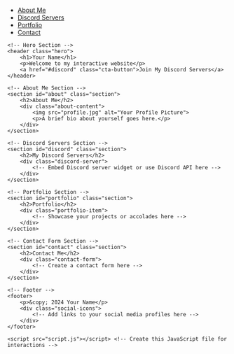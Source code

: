 <!DOCTYPE html>
<html lang="en">
<head>
    <meta charset="UTF-8">
    <meta name="viewport" content="width=device-width, initial-scale=1.0">
    <title>Your Interactive Website</title>
    <link rel="stylesheet" href="styles.css"> <!-- Create this CSS file -->
</head>
<body>
    <!-- Navigation Bar -->
    <nav>
        <ul>
            <li><a href="#about">About Me</a></li>
            <li><a href="#discord">Discord Servers</a></li>
            <li><a href="#portfolio">Portfolio</a></li>
            <li><a href="#contact">Contact</a></li>
        </ul>
    </nav>

    <!-- Hero Section -->
    <header class="hero">
        <h1>Your Name</h1>
        <p>Welcome to my interactive website</p>
        <a href="#discord" class="cta-button">Join My Discord Servers</a>
    </header>
    
    <!-- About Me Section -->
    <section id="about" class="section">
        <h2>About Me</h2>
        <div class="about-content">
            <img src="profile.jpg" alt="Your Profile Picture">
            <p>A brief bio about yourself goes here.</p>
        </div>
    </section>
    
    <!-- Discord Servers Section -->
    <section id="discord" class="section">
        <h2>My Discord Servers</h2>
        <div class="discord-server">
            <!-- Embed Discord server widget or use Discord API here -->
        </div>
    </section>
    
    <!-- Portfolio Section -->
    <section id="portfolio" class="section">
        <h2>Portfolio</h2>
        <div class="portfolio-item">
            <!-- Showcase your projects or accolades here -->
        </div>
    </section>

    <!-- Contact Form Section -->
    <section id="contact" class="section">
        <h2>Contact Me</h2>
        <div class="contact-form">
            <!-- Create a contact form here -->
        </div>
    </section>

    <!-- Footer -->
    <footer>
        <p>&copy; 2024 Your Name</p>
        <div class="social-icons">
            <!-- Add links to your social media profiles here -->
        </div>
    </footer>

    <script src="script.js"></script> <!-- Create this JavaScript file for interactions -->
</body>
</html>
